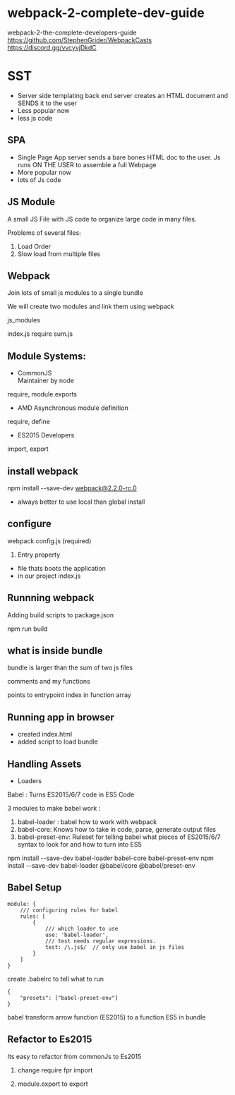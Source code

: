 # webpack-2-complete-dev-guide
webpack-2-the-complete-developers-guide
https://github.com/StephenGrider/WebpackCasts
https://discord.gg/vvcyvjDkdC


# SST 

- Server side templating back end server creates an HTML document and SENDS it to the user
- Less popular now 
- less js code 

## SPA 

- Single Page App server sends a bare bones HTML doc to the user. Js runs ON THE USER to assemble a full Webpage 
- More popular now 
- lots of Js code

## JS Module 

A small JS File with JS code to organize large code in many files. 

Problems of several files: 

1) Load Order 
2) Slow load from multiple files

## Webpack

Join lots of small js modules to a single bundle

We will create two modules and link them using webpack

js_modules

index.js require sum.js

## Module Systems: 

- CommonJS  
Maintainer by node 

require, module.exports

- AMD 
Asynchronous module definition 

require, define

- ES2015
Developers

import, export 

## install webpack

npm install --save-dev webpack@2.2.0-rc.0

- always better to use local than global install 

## configure 

webpack.config.js (required)

1) Entry property 

- file thats boots the application 
- in our project index.js


## Runnning webpack 

Adding build scripts to package.json

npm run build 

## what is inside bundle

bundle is larger than the sum of two js files 


comments and my functions 

points to entrypoint index in function array 

## Running app in browser 

- created index.html 
- added script to load bundle

## Handling Assets 

- Loaders 

Babel : Turns ES2015/6/7 code in ES5 Code 

3 modules to make babel work : 

1) babel-loader : babel how to work with webpack
2) babel-core: Knows how to take in code, parse, generate output files  
3) babel-preset-env: Ruleset for telling babel what pieces of ES2015/6/7 syntax to look for and how to turn into ES5

npm install --save-dev babel-loader babel-core babel-preset-env
npm install --save-dev  babel-loader @babel/core @babel/preset-env

## Babel Setup


```
module: {
    /// configuring rules for babel
    rules: [
        {
            /// which loader to use
            use: 'babel-loader',
            /// test needs regular expressions.
            test: /\.js$/  // only use babel in js files 
        }
    ]
}
```

create .babelrc to tell what to run 

```
{
    "presets": ["babel-preset-env"]
}
```
babel  transform arrow function (ES2015) to a function ES5 in bundle

## Refactor to Es2015

Its easy to refactor from commonJs to Es2015

1) change require fpr import 

2) module.export to export 

